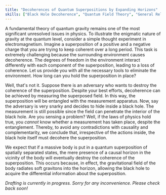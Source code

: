 ```yaml
---
title: "Decoherences of Quantum Superpositions by Expanding Horizons"
skills: ["Black Hole Decoherence", "Quantum Field Theory", "General Relativity", "Quantum Foundations"]
---
```


A fundamental theory of quantum gravity remains one of the most significant unresolved issues in physics. To illustrate the enigmatic nature of gravity at the quantum level, consider a simple thought experiment in electromagnetism. Imagine a superposition of a positive and a negative charge that you are trying to keep coherent over a long period. This task is extremely challenging because the surrounding environment causes decoherence. The degrees of freedom in the environment interact differently with each component of the superposition, leading to a loss of coherence. Let us provide you with all the necessary tools to eliminate the environment. How long can you hold the superposition in place?

Well, that's not it. Suppose there is an adversary who wants to destroy the coherence of the superposition. Despite your best efforts, decoherence can be achieved by measuring the superposed field. In this way, the superposition will be entangled with the measurement apparatus. Now, say the adversary is very snarky and decides to hide inside a black hole. The measurement is still possible since the field can penetrate the interior of the black hole. Are you sensing a problem? Well, if the laws of physics hold true, you _cannot_ know whether a measurement has taken place, despite the entanglement. Thereby, to avoid any contradictions with causality and complementarity, we conclude that, irrespective of the actions inside, the black hole itself must decohere the superposition.

We expect that if a massive body is put in a quantum superposition of spatially separated states, the mere presence of a causal horizon in the vicinity of the body will eventually destroy the coherence of the superposition. This occurs because, in effect, the gravitational field of the body radiates soft gravitons into the horizon, allowing the black hole to acquire the differential information about the superposition. 

_Drafting is currently in progress. Sorry for any inconvenience. Please check back soon!_
